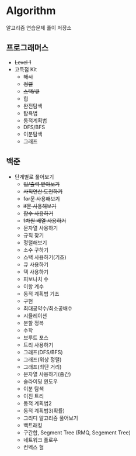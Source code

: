 # Algorithm
알고리즘 연습문제 풀이 저장소

## 프로그래머스

* ~~Level 1~~
* 고득점 Kit
  * ~~해시~~
  * ~~정렬~~
  * ~~스택/큐~~
  * 힙
  * 완전탐색
  * 탐욕법
  * 동적계획법
  * DFS/BFS 
  * 이분탐색 
  * 그래프

## 백준

* 단계별로 풀어보기
  * ~~입/출력 받아보기~~
  * ~~사칙연산 도전하기~~
  * ~~for문 사용해보기~~
  * ~~if문 사용해보기~~
  * ~~함수 사용하기~~
  * ~~1차원 배열 사용하기~~
  * 문자열 사용하기
  * 규칙 찾기
  * 정렬해보기
  * 소수 구하기
  * 스택 사용하기(기초)
  * 큐 사용하기
  * 덱 사용하기
  * 피보나치 수
  * 이항 계수
  * 동적 계획법 기초
  * 구현
  * 최대공약수/최소공배수
  * 시뮬레이션
  * 분할 정복
  * 수학
  * 브루트 포스
  * 트리 사용하기
  * 그래프(DFS/BFS)
  * 그래프(위상 정렬)
  * 그래프(최단 거리)
  * 문자열 사용하기(중간)
  * 슬라이딩 윈도우
  * 이분 탐색
  * 이진 트리
  * 동적 계획법2
  * 동적 계획법3(확률)
  * 그리디 알고리즘 풀어보기
  * 백트래킹
  * 구간합, Segment Tree (RMQ, Segement Tree)
  * 네트워크 플로우
  * 컨벡스 헐
